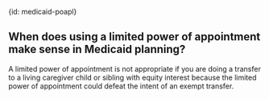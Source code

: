 {id: medicaid-poapl}

## When does using a limited power of appointment make sense in Medicaid planning?

A limited power of appointment is not appropriate if you are doing a transfer to a living caregiver child or sibling with equity interest because the limited power of appointment could defeat the intent of an exempt transfer. <!-- Steven Kass, Re: can a grantor reserve the right in a deed to change the remainderman, NYSBA TE LS, March 8, 2024: "Of course the power of appointment would not be appropriate if you were doing a transfer to a living caregiver a child or sibling with the equity interest because that could defeat the intent of an exempt transfer." -->